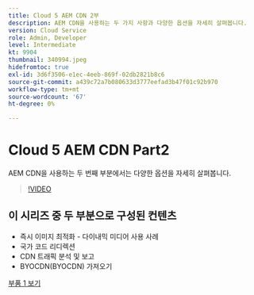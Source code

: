 ```yaml
---
title: Cloud 5 AEM CDN 2부
description: AEM CDN을 사용하는 두 가지 사항과 다양한 옵션을 자세히 살펴봅니다.
version: Cloud Service
role: Admin, Developer
level: Intermediate
kt: 9904
thumbnail: 340994.jpeg
hidefromtoc: true
exl-id: 3d6f3506-e1ec-4eeb-869f-02db2821b8c6
source-git-commit: a439c72a7b080633d3777eefad3b47f01c92b970
workflow-type: tm+mt
source-wordcount: '67'
ht-degree: 0%

---
```


# Cloud 5 AEM CDN Part2

AEM CDN을 사용하는 두 번째 부분에서는 다양한 옵션을 자세히 살펴봅니다.

>[!VIDEO](https://video.tv.adobe.com/v/340994?quality=12&learn=on)

## 이 시리즈 중 두 부분으로 구성된 컨텐츠

+ 즉시 이미지 최적화 - 다이내믹 미디어 사용 사례
+ 국가 코드 리디렉션
+ CDN 트래픽 분석 및 보고
+ BYOCDN(BYOCDN) 가져오기

[부품 1 보기](cloud5-aem-cdn-part1.md)
